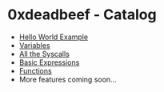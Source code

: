 # 0xdeadbeef - Catalog 

  - <a href="./hello-world.md">Hello World Example</a>
  - <a href="./variables.md">Variables</a>
  - <a href="./syscalls.md">All the Syscalls</a>
  - <a href="./expressions.md">Basic Expressions</a> 
  - <a href="./functions.md">Functions</a>
  - More features coming soon...
